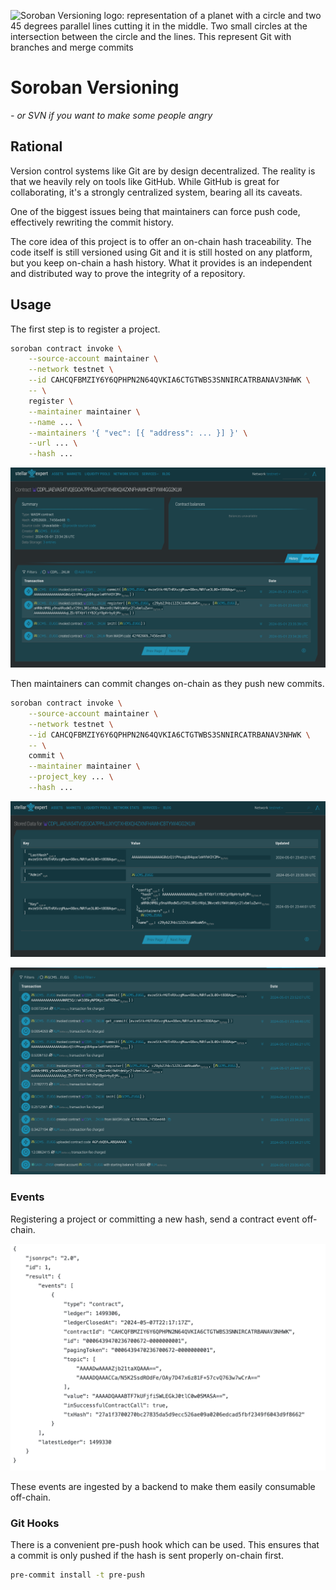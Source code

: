 ![Soroban Versioning logo: representation of a planet with a circle and two
45 degrees parallel lines cutting it in the middle. Two small circles at the
intersection between the circle and the lines. This represent Git with
branches and merge commits](web/website/static/img/logo.svg)

# Soroban Versioning

*- or SVN if you want to make some people angry*

## Rational

Version control systems like Git are by design decentralized. The reality is
that we heavily rely on tools like GitHub. While GitHub is great for
collaborating, it's a strongly centralized system, bearing all its caveats.

One of the biggest issues being that maintainers can force push code,
effectively rewriting the commit history.

The core idea of this project is to offer an on-chain hash traceability. The
code itself is still versioned using Git and it is still hosted on any
platform, but you keep on-chain a hash history. What it provides is an
independent and distributed way to prove the integrity of a repository.

## Usage

The first step is to register a project.

```bash
soroban contract invoke \
    --source-account maintainer \
    --network testnet \
    --id CAHCQFBMZIY6Y6QPHPN2N64QVKIA6CTGTWBS3SNNIRCATRBANAV3NHWK \
    -- \
    register \
    --maintainer maintainer \
    --name ... \
    --maintainers '{ "vec": [{ "address": ... }] }' \
    --url ... \
    --hash ...
```

![Contract on-chain](doc/contract.png)

Then maintainers can commit changes on-chain as they push new commits.

```bash
soroban contract invoke \
    --source-account maintainer \
    --network testnet \
    --id CAHCQFBMZIY6Y6QPHPN2N64QVKIA6CTGTWBS3SNNIRCATRBANAV3NHWK \
    -- \
    commit \
    --maintainer maintainer \
    --project_key ... \
    --hash ...
```

![Contract on-chain](doc/storage.png)

![transactions](doc/transactions.png)

### Events

Registering a project or committing a new hash, send a contract event off-chain.

![Contract events off-chain](doc/events.png)

These events are ingested by a backend to make them easily consumable off-chain.

### Git Hooks

There is a convenient pre-push hook which can be used. This ensures that a
commit is only pushed if the hash is sent properly on-chain first.

```bash
pre-commit install -t pre-push
```
